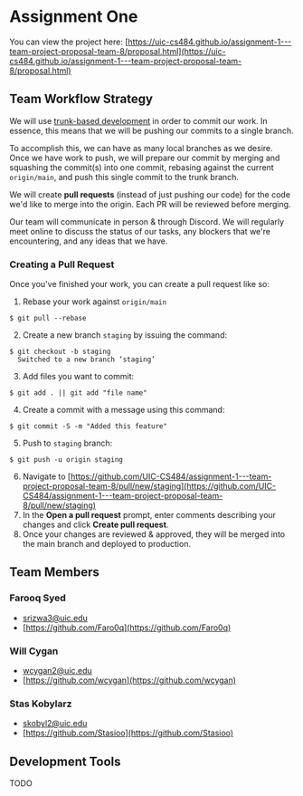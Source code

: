 # Assignment One
You can view the project here: [https://uic-cs484.github.io/assignment-1---team-project-proposal-team-8/proposal.html](https://uic-cs484.github.io/assignment-1---team-project-proposal-team-8/proposal.html)

## Team Workflow Strategy
We will use [trunk-based development](https://trunkbaseddevelopment.com/) in order to commit our work. In essence, this means that we will be pushing our commits to a single branch.

To accomplish this, we can have as many local branches as we desire. Once we have work to push, we will prepare our commit by merging and squashing the commit(s) into one commit, rebasing against the current `origin/main`, and push this single commit to the trunk branch.

We will create **pull requests** (instead of just pushing our code) for the code we'd like to merge into the origin. Each PR will be reviewed before merging.

Our team will communicate in person & through Discord. We will regularly meet online to discuss the status of our tasks, any blockers that we're encountering, and any ideas that we have.

### Creating a Pull Request
Once you've finished your work, you can create a pull request like so:

1. Rebase your work against `origin/main`
```
$ git pull --rebase
```
2. Create a new branch `staging` by issuing the command:
```
$ git checkout -b staging
  Switched to a new branch ‘staging’
```
3. Add files you want to commit:
```
$ git add . || git add "file name"
```
4. Create a commit with a message using this command:
```
$ git commit -S -m "Added this feature"
```
5. Push to `staging` branch:
```
$ git push -u origin staging
```
6. Navigate to [https://github.com/UIC-CS484/assignment-1---team-project-proposal-team-8/pull/new/staging](https://github.com/UIC-CS484/assignment-1---team-project-proposal-team-8/pull/new/staging)
7. In the **Open a pull request** prompt, enter comments describing your changes and click **Create pull request**.
8. Once your changes are reviewed & approved, they will be merged into the main branch and deployed to production.

## Team Members
### Farooq Syed 
- [srizwa3@uic.edu](srizwa3@uic.edu)
- [https://github.com/Faro0q](https://github.com/Faro0q)

###  Will Cygan 
- [wcygan2@uic.edu](wcygan2@uic.edu)
- [https://github.com/wcygan](https://github.com/wcygan)

### Stas Kobylarz 
- [skobyl2@uic.edu](skobyl2@uic.edu)
- [https://github.com/Stasioo](https://github.com/Stasioo)

## Development Tools
TODO